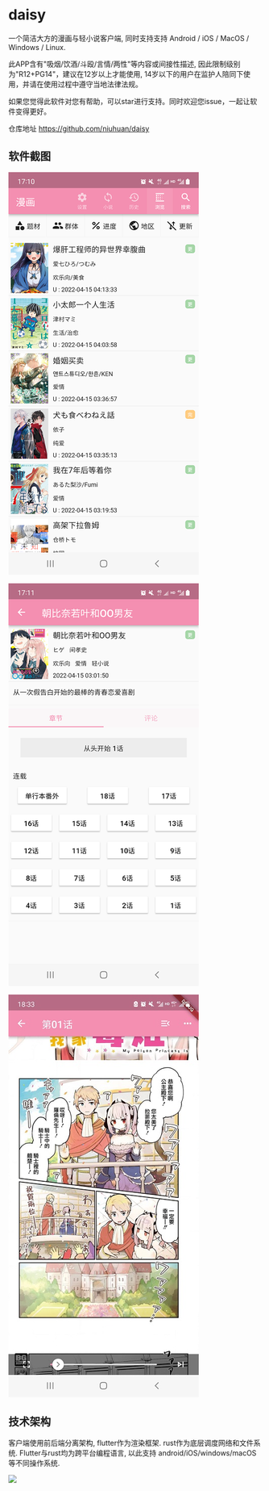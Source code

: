 daisy
=====

一个简洁大方的漫画与轻小说客户端, 同时支持支持 Android / iOS / MacOS / Windows / Linux.

此APP含有"吸烟/饮酒/斗殴/言情/两性"等内容或间接性描述, 因此限制级别为"R12+PG14"，建议在12岁以上才能使用, 14岁以下的用户在监护人陪同下使用，并请在使用过程中遵守当地法律法规。

如果您觉得此软件对您有帮助，可以star进行支持。同时欢迎您issue，一起让软件变得更好。

仓库地址 https://github.com/niuhuan/daisy

## 软件截图

![](images/st01.png)

![](images/st02.png)

![](images/st03.jpg)

## 技术架构

客户端使用前后端分离架构, flutter作为渲染框架. rust作为底层调度网络和文件系统. Flutter与rust均为跨平台编程语言, 以此支持 android/iOS/windows/macOS 等不同操作系统.

![](https://raw.githubusercontent.com/fzyzcjy/flutter_rust_bridge/master/book/logo.png)

